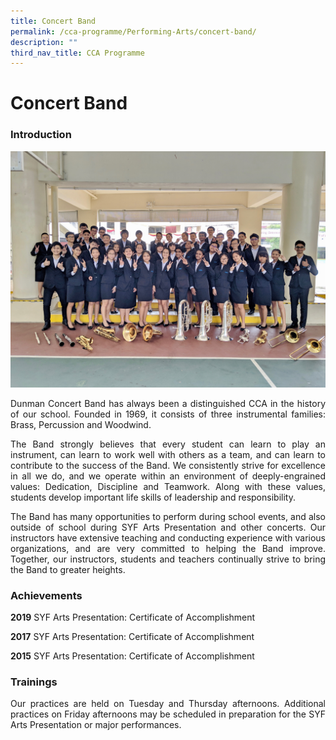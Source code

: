 ```yaml
---
title: Concert Band
permalink: /cca-programme/Performing-Arts/concert-band/
description: ""
third_nav_title: CCA Programme
---
```


# Concert Band

### Introduction

![](/images/Student%20Development%20Programme/CCA%20Programme/Performing%20Arts/2019%20Band.jpg)

<p style="text-align: justify;">Dunman Concert Band has always been a distinguished CCA in the history of our school. Founded in 1969, it consists of three instrumental families: Brass, Percussion and Woodwind. </p>

<p style="text-align: justify;">The Band strongly believes that every student can learn to play an instrument, can learn to work well with others as a team, and can learn to contribute to the success of the Band. We consistently strive for excellence in all we do, and we operate within an environment of deeply-engrained values: Dedication, Discipline and Teamwork. Along with these values, students develop important life skills of leadership and responsibility.</p>

<p style="text-align: justify;">The Band has many opportunities to perform during school events, and also outside of school during SYF Arts Presentation and other concerts. Our instructors have extensive teaching and conducting experience with various organizations, and are very committed to helping the Band improve. Together, our instructors, students and teachers continually strive to bring the Band to greater heights.</p>

### Achievements

**2019** SYF Arts Presentation: Certificate of Accomplishment

**2017** SYF Arts Presentation: Certificate of Accomplishment 

**2015** SYF Arts Presentation: Certificate of Accomplishment

### Trainings

<p style="text-align: justify;">Our practices are held on Tuesday and Thursday afternoons. Additional practices on Friday afternoons may be scheduled in preparation for the SYF Arts Presentation or major performances.</p>